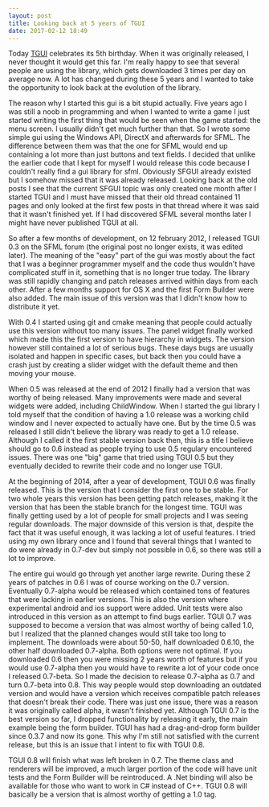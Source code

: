 ```yaml
---
layout: post
title: Looking back at 5 years of TGUI
date: 2017-02-12 18:49
---
```


Today [TGUI](https://tgui.eu) celebrates its 5th birthday. When it was originally released, I never thought it would get this far. I'm really happy to see that several people are using the library, which gets downloaded 3 times per day on average now. A lot has changed during these 5 years and I wanted to take the opportunity to look back at the evolution of the library.
<!--more-->

The reason why I started this gui is a bit stupid actually. Five years ago I was still a noob in programming and when I wanted to write a game I just started writing the first thing that would be seen when the game started: the menu screen. I usually didn't get much further than that. So I wrote some simple gui using the Windows API, DirectX and afterwards for SFML. The difference between them was that the one for SFML would end up containing a lot more than just buttons and text fields. I decided that unlike the earlier code that I kept for myself I would release this code because I couldn't really find a gui library for sfml. Obviously SFGUI already existed but I somehow missed that it was already released. Looking back at the old posts I see that the current SFGUI topic was only created one month after I started TGUI and I must have missed that their old thread contained 11 pages and only looked at the first few posts in that thread where it was said that it wasn't finished yet. If I had discovered SFML several months later I might have never published TGUI at all.

So after a few months of development, on 12 february 2012, I released TGUI 0.3 on the SFML forum (the original post no longer exists, it was edited later). The meaning of the "easy" part of the gui was mostly about the fact that I was a beginner programmer myself and the code thus wouldn't have complicated stuff in it, something that is no longer true today. The library was still rapidly changing and patch releases arrived within days from each other. After a few months support for OS X and the first Form Builder were also added. The main issue of this version was that I didn't know how to distribute it yet.

With 0.4 I started using git and cmake meaning that people could actually use this version without too many issues. The panel widget finally worked which made this the first version to have hierarchy in widgets. The version however still contained a lot of serious bugs. These days bugs are usually isolated and happen in specific cases, but back then you could have a crash just by creating a slider widget with the default theme and then moving your mouse.

When 0.5 was released at the end of 2012 I finally had a version that was worthy of being released. Many improvements were made and several widgets were added, including ChildWindow. When I started the gui library I told myself that the condition of having a 1.0 release was a working child window and I never expected to actually have one. But by the time 0.5 was released I still didn't believe the library was ready to get a 1.0 release. Although I called it the first stable version back then, this is a title I believe should go to 0.6 instead as people trying to use 0.5 regulary encountered issues. There was one "big" game that tried using TGUI 0.5 but they eventually decided to rewrite their code and no longer use TGUI.

At the beginning of 2014, after a year of development, TGUI 0.6 was finally released. This is the version that I consider the first one to be stable. For two whole years this version has been getting patch releases, making it the version that has been the stable branch for the longest time. TGUI was finally getting used by a lot of people for small projects and I was seeing regular downloads. The major downside of this version is that, despite the fact that it was useful enough, it was lacking a lot of useful features. I tried using my own library once and I found that several things that I wanted to do were already in 0.7-dev but simply not possible in 0.6, so there was still a lot to improve.

The entire gui would go through yet another large rewrite. During these 2 years of patches in 0.6 I was of course working on the 0.7 version. Eventually 0.7-alpha would be released which contained tons of features that were lacking in earlier versions. This is also the version where experimental android and ios support were added. Unit tests were also introduced in this version as an attempt to find bugs earlier. TGUI 0.7 was supposed to become a version that was almost worthy of being called 1.0, but I realized that the planned changes would still take too long to implement. The downloads were about 50-50, half downloaded 0.6.10, the other half downloaded 0.7-alpha. Both options were not optimal. If you downloaded 0.6 then you were missing 2 years worth of features but if you would use 0.7-alpha then you would have to rewrite a lot of your code once I released 0.7-beta. So I made the decision to release 0.7-alpha as 0.7 and turn 0.7-beta into 0.8. This way people would stop downloading an outdated version and would have a version which receives compatible patch releases that doesn't break their code. There was just one issue, there was a reason it was originally called alpha, it wasn't finished yet. Although TGUI 0.7 is the best version so far, I dropped functionality by releasing it early, the main example being the form builder. TGUI has had a drag-and-drop form builder since 0.3.7 and now its gone. This why I'm still not satisfied with the current release, but this is an issue that I intent to fix with TGUI 0.8.

TGUI 0.8 will finish what was left broken in 0.7. The theme class and renderers will be improved, a much larger portion of the code will have unit tests and the Form Builder will be reintroduced. A .Net binding will also be available for those who want to work in C# instead of C++. TGUI 0.8 will basically be a version that is almost worthy of getting a 1.0 tag.

